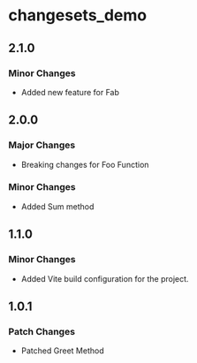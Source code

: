 # changesets_demo

## 2.1.0

### Minor Changes

- Added new feature for Fab

## 2.0.0

### Major Changes

- Breaking changes for Foo Function

### Minor Changes

- Added Sum method

## 1.1.0

### Minor Changes

- Added Vite build configuration for the project.

## 1.0.1

### Patch Changes

- Patched Greet Method
